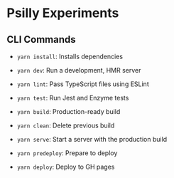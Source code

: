 # Psilly Experiments

## CLI Commands
*   `yarn install`: Installs dependencies

*   `yarn dev`: Run a development, HMR server

*   `yarn lint`: Pass TypeScript files using ESLint

*   `yarn test`: Run Jest and Enzyme tests

*   `yarn build`: Production-ready build

*   `yarn clean`: Delete previous build

*   `yarn serve`: Start a server with the production build

*   `yarn predeploy`: Prepare to deploy

*   `yarn deploy`: Deploy to GH pages
